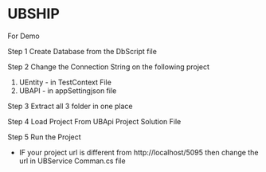 # UBSHIP
For Demo 

Step 1 Create Database from the DbScript file

Step 2 Change the Connection String on the following project

  1. UEntity - in TestContext File
  2. UBAPI - in appSettingjson file
  
Step 3 Extract all 3 folder in one place

Step 4 Load Project From UBApi Project Solution File

Step 5 Run the Project


* IF your project url is different from http://localhost/5095 then change the url in UBService Comman.cs file
